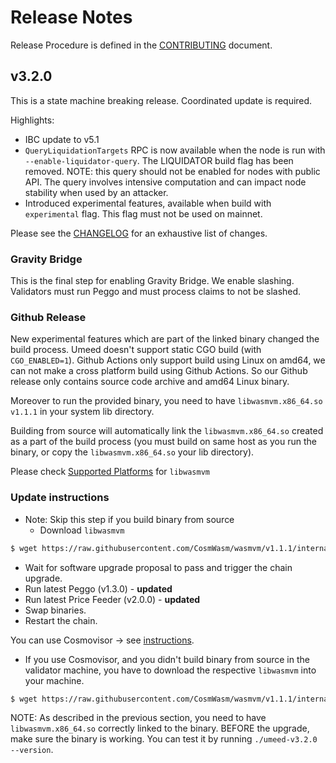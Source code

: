 <!-- markdownlint-disable MD013 -->
<!-- markdownlint-disable MD024 -->
<!-- markdownlint-disable MD040 -->

# Release Notes

Release Procedure is defined in the [CONTRIBUTING](CONTRIBUTING.md#release-procedure) document.

## v3.2.0

This is a state machine breaking release. Coordinated update is required.

Highlights:

- IBC update to v5.1
- `QueryLiquidationTargets` RPC is now available when the node is run with `--enable-liquidator-query`. The LIQUIDATOR build flag has been removed. NOTE: this query should not be enabled for nodes with public API. The query involves intensive computation and can impact node stability when used by an attacker.
- Introduced experimental features, available when build with `experimental` flag. This flag must not be used on mainnet.

Please see the [CHANGELOG](https://github.com/umee-network/umee/blob/v3.2.0/CHANGELOG.md) for an exhaustive list of changes.

### Gravity Bridge

This is the final step for enabling Gravity Bridge. We enable slashing.
Validators must run Peggo and must process claims to not be slashed.

### Github Release

New experimental features which are part of the linked binary changed the build process. Umeed doesn't support static CGO build (with `CGO_ENABLED=1`). Github Actions only support build using Linux on amd64, we can not make a cross platform build using Github Actions. So our Github release only contains source code archive and amd64 Linux binary.

Moreover to run the provided binary, you need to have `libwasmvm.x86_64.so v1.1.1` in your system lib directory.

Building from source will automatically link the `libwasmvm.x86_64.so` created as a part of the build process (you must build on same host as you run the binary, or copy the `libwasmvm.x86_64.so` your lib directory).

Please check [Supported Platforms](https://github.com/CosmWasm/wasmvm/tree/v1.1.1/#supported-platforms) for `libwasmvm`

### Update instructions

- Note: Skip this step if you build binary from source 
    - Download `libwasmvm` 
```bash
$ wget https://raw.githubusercontent.com/CosmWasm/wasmvm/v1.1.1/internal/api/libwasmvm.$(uname -m).so -O /lib/libwasmvm.$(uname -m).so
```
- Wait for software upgrade proposal to pass and trigger the chain upgrade.
- Run latest Peggo (v1.3.0) - **updated**
- Run latest Price Feeder (v2.0.0) - **updated**
- Swap binaries.
- Restart the chain.

You can use Cosmovisor → see [instructions](https://github.com/umee-network/umee/#cosmovisor).
- If you use Cosmovisor, and you didn't build binary from source in the validator machine, you have to download the respective `libwasmvm` into your machine.  
```bash
$ wget https://raw.githubusercontent.com/CosmWasm/wasmvm/v1.1.1/internal/api/libwasmvm.$(uname -m).so -O /lib/libwasmvm.$(uname -m).so
```

NOTE: As described in the previous section, you need to have `libwasmvm.x86_64.so` correctly linked to the binary. BEFORE the upgrade, make sure the binary is working. You can test it by running `./umeed-v3.2.0 --version`.

